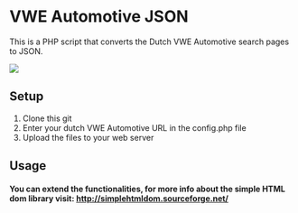 # VWE Automotive JSON
This is a PHP script that converts the Dutch VWE Automotive search pages to JSON.

<img src="https://media.giphy.com/media/POT64D1FUlyNy/giphy.gif"/>

## Setup

1. Clone this git
2. Enter your dutch VWE Automotive URL in the config.php file
3. Upload the files to your web server

## Usage

#### You can extend the functionalities, for more info about the simple HTML dom library visit: http://simplehtmldom.sourceforge.net/
